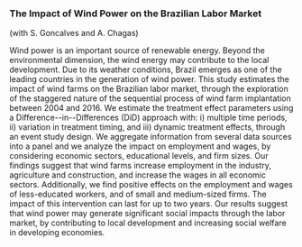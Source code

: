 ### The Impact of Wind Power on the Brazilian Labor Market
(with S. Goncalves and A. Chagas)

Wind power is an important source of renewable energy. Beyond the environmental dimension, the wind energy may contribute to the local development. Due to its weather conditions, Brazil emerges as one of the leading countries in the generation of wind power. This study estimates the impact of wind farms on the Brazilian labor market, through the exploration of the staggered nature of the sequential process of wind farm implantation between 2004 and 2016. We estimate the treatment effect parameters using a Difference--in--Differences (DiD) approach with: i) multiple time periods, ii) variation in treatment timing, and iii) dynamic treatment effects, through an event study design. We aggregate information from several data sources into a panel and we analyze the impact on employment and wages, by considering economic sectors, educational levels, and firm sizes. Our findings suggest that wind farms increase employment in the industry, agriculture and construction, and increase the wages in all economic sectors. Additionally, we find positive effects on the employment and wages of less-educated workers, and of small and medium-sized firms. The impact of this intervention can last for up to two years. Our results suggest that wind power may generate significant social impacts through the labor market, by contributing to local development and increasing social welfare in developing economies.

